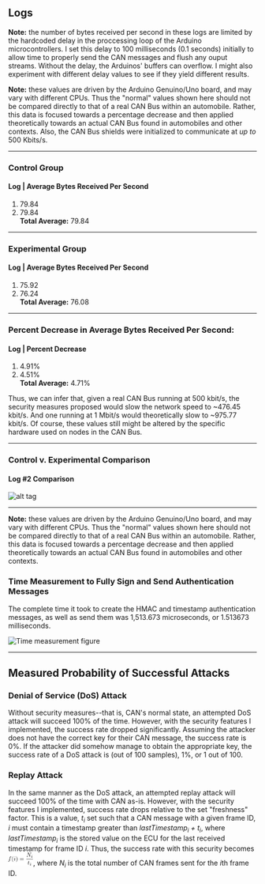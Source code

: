 ## Logs

**Note:** the number of bytes received per second in these
logs are limited by the hardcoded delay in the proccessing
loop of the Arduino microcontrollers. I set this delay to
100 milliseconds (0.1 seconds) initially to allow time to properly
send the CAN messages and flush any ouput streams. Without
the delay, the Arduinos' buffers can overflow. I might also experiment
with different delay values to see if they yield different results.  

**Note:** these values are driven by the Arduino Genuino/Uno  board, and
may vary with different CPUs. Thus the "normal" values shown here should not
be compared directly to that of a real CAN Bus within an automobile. Rather,
this data is focused towards a percentage decrease and then applied theoretically
towards an actual CAN Bus found in automobiles and other contexts. Also, the CAN
Bus shields were initialized to communicate at *up to* 500 Kbits/s.  

---

### Control Group

#### Log |  Average Bytes Received Per Second
1. 79.84
2. 79.84  
**Total Average:** 79.84

---

### Experimental Group
#### Log |  Average Bytes Received Per Second
1. 75.92
2. 76.24  
**Total Average:** 76.08

---

### Percent Decrease in Average Bytes Received Per Second:
#### Log |  Percent Decrease
1. 4.91%  
2. 4.51%   
**Total Average:** 4.71%

Thus, we can infer that, given a real CAN Bus running at 500 kbit/s,
the security measures proposed would slow the network speed to ~476.45 kbit/s.
And one running at 1 Mbit/s would theoretically slow to ~975.77 kbit/s. Of course, these
values still might be altered by the specific hardware used on nodes in the CAN Bus.  

---

### Control v. Experimental Comparison  

#### Log #2 Comparison
![alt tag](https://raw.githubusercontent.com/zach-king/ArduinoStash/master/src/CAN/figures/SHA1/both-01.png)  

---


**Note:** these values are driven by the Arduino Genuino/Uno  board, and
may vary with different CPUs. Thus the "normal" values shown here should not
be compared directly to that of a real CAN Bus within an automobile. Rather,
this data is focused towards a percentage decrease and then applied theoretically
towards an actual CAN Bus found in automobiles and other contexts.  

### Time Measurement to Fully Sign and Send Authentication Messages
The complete time it took to create the HMAC and timestamp authentication
messages, as well as send them was 1,513.673 microseconds, or 1.513673 milliseconds.  

![Time measurement figure](https://raw.githubusercontent.com/zach-king/ArduinoStash/master/src/CAN/figures/SHA1/time-measurement-02.png)  

---

## Measured Probability of Successful Attacks

### Denial of Service (DoS) Attack  
Without security measures--that is, CAN's normal state, an attempted DoS attack will succeed 100% of the time. However, with the security features I implemented, the success rate dropped significantly. Assuming the attacker does not have the correct key for their CAN message, the success rate is 0%. If the attacker did somehow manage to obtain the appropriate key, the success rate of a DoS attack is (out of 100 samples), 1%, or 1 out of 100.   

### Replay Attack
In the same manner as the DoS attack, an attempted replay attack will succeed 100% of the time with CAN as-is. However, with the security features I implemented, success rate drops relative to the set "freshness" factor. This is a value, *t<sub>i</sub>* set such that a CAN message with a given frame ID, *i* must contain a timestamp greater than *lastTimestamp<sub>i</sub> + t<sub>i</sub>*, where *lastTimestamp<sub>i</sub>* is the stored value on the ECU for the last received timestamp for frame ID *i*. Thus, the success rate with this security becomes <img alt="replay attack success rate equation" src="../../formulas/replay-attack-formula-1.png" width="10%" />, where *N<sub>i</sub>* is the total number of CAN frames sent for the *i*th frame ID. 
